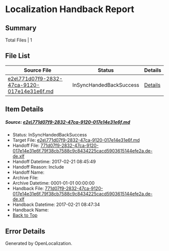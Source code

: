# <a name='report-top'></a> Localization Handback Report

## Summary
 Total Files | 1

## File List
 Source File | Status | Details 
 ----------- | ------ | ------- 
 [e2e\771d07f9-2832-47ca-9120-017e14e31e6f.md](https://github.com/OpenLocalizationTestOrg/ol-test4/blob/4c2c7a46da680d91b9c0d5d3facaf3407e7d7f67/e2e/771d07f9-2832-47ca-9120-017e14e31e6f.md) | InSyncHandedBackSuccess | [Details](#510bf3d8d43ebe582a3044be70abeb2d1ba915952)

## Item Details
##### <a name='510bf3d8d43ebe582a3044be70abeb2d1ba915952'></a> Source: [e2e\771d07f9-2832-47ca-9120-017e14e31e6f.md](https://github.com/OpenLocalizationTestOrg/ol-test4/blob/4c2c7a46da680d91b9c0d5d3facaf3407e7d7f67/e2e/771d07f9-2832-47ca-9120-017e14e31e6f.md)
* Status: InSyncHandedBackSuccess
* Target File: [e2e\771d07f9-2832-47ca-9120-017e14e31e6f.md](https://github.com/OpenLocalizationTestOrg/ol-test4-dede/blob/b9aec508871ff629f5f338b5f57917f587416659/e2e/771d07f9-2832-47ca-9120-017e14e31e6f.md)
* Handoff File: [771d07f9-2832-47ca-9120-017e14e31e6f.79f38cb7588c9c8434225cacd5903615144efe2a.de-de.xlf](https://github.com/OpenLocalizationTestOrg/ol-test4-handoff/blob/03983d08d0f2f3abba98e2626353ff6d9e428639/ol-handoff/OpenLocalizationTestOrg/ol-test4-dede/xinjiang/ht/771d07f9-2832-47ca-9120-017e14e31e6f.79f38cb7588c9c8434225cacd5903615144efe2a.de-de.xlf)
* Handoff Datetime: 2017-02-21 08:45:49
* Handoff Reason: Include
* Handoff Name: 
* Archive File: 
* Archive Datetime: 0001-01-01 00:00:00
* Handback File: [771d07f9-2832-47ca-9120-017e14e31e6f.79f38cb7588c9c8434225cacd5903615144efe2a.de-de.xlf](https://github.com/OpenLocalizationTestOrg/ol-test4-handback/blob/5e8a535f2742ccfdb047202ebd3e71fed37f0b63/ol-handback/OpenLocalizationTestOrg/ol-test4-dede/xinjiang/ht/771d07f9-2832-47ca-9120-017e14e31e6f.79f38cb7588c9c8434225cacd5903615144efe2a.de-de.xlf)
* Handback Datetime: 2017-02-21 08:47:34
* Handback Name: 
* [Back to Top](#report-top)


## Error Details

Generated by OpenLocalization.
